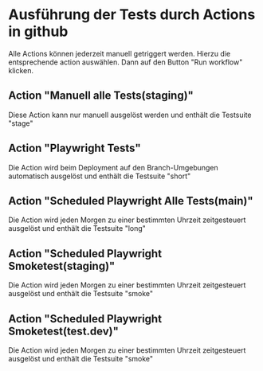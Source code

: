 # Ausführung der Tests durch Actions in github
Alle Actions können jederzeit manuell getriggert werden. Hierzu die entsprechende action auswählen. Dann auf den Button "Run workflow" klicken.

## Action "Manuell alle Tests(staging)"
Diese Action kann nur manuell ausgelöst werden und enthält die Testsuite "stage"

## Action "Playwright Tests"
Die Action wird beim Deployment auf den Branch-Umgebungen automatisch ausgelöst und enthält die Testsuite "short"

## Action "Scheduled Playwright Alle Tests(main)"
Die Action wird jeden Morgen zu einer bestimmten Uhrzeit zeitgesteuert ausgelöst und enthält die Testsuite "long"

## Action "Scheduled Playwright Smoketest(staging)"
Die Action wird jeden Morgen zu einer bestimmten Uhrzeit zeitgesteuert ausgelöst und enthält die Testsuite "smoke"

## Action "Scheduled Playwright Smoketest(test.dev)"
Die Action wird jeden Morgen zu einer bestimmten Uhrzeit zeitgesteuert ausgelöst und enthält die Testsuite "smoke"